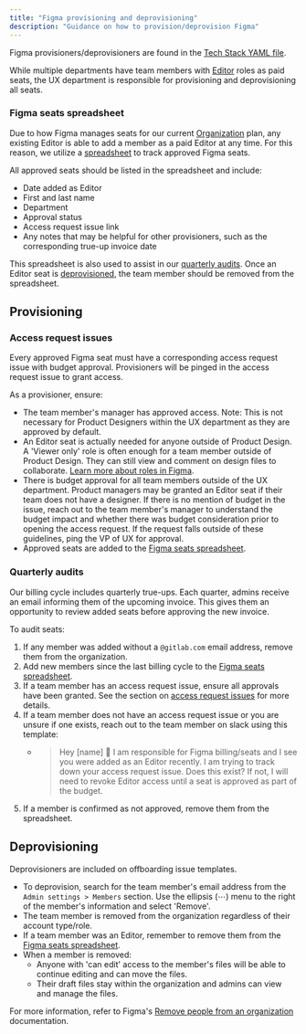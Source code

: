 ```yaml
---
title: "Figma provisioning and deprovisioning"
description: "Guidance on how to provision/deprovision Figma"
---
```


Figma provisioners/deprovisioners are found in the [Tech Stack YAML file](https://gitlab.com/gitlab-com/www-gitlab-com/-/blob/master/data/tech_stack.yml#L1780).

While multiple departments have team members with [Editor](https://help.figma.com/hc/en-us/articles/360039960434-Roles-in-Figma#editor) roles as paid seats, the UX department is responsible for provisioning and deprovisioning all seats.

### Figma seats spreadsheet

Due to how Figma manages seats for our current [Organization](https://help.figma.com/hc/en-us/articles/360039957374-Get-started-with-organizations) plan, any existing Editor is able to add a member as a paid Editor at any time. For this reason, we utilize a [spreadsheet](https://docs.google.com/spreadsheets/d/1WjjUd3izZYGD8MDgLrJ6rI7x4tCpECLZwm-GEuC5jLE/edit#gid=0) to track approved Figma seats.

All approved seats should be listed in the spreadsheet and include:

- Date added as Editor
- First and last name
- Department
- Approval status
- Access request issue link
- Any notes that may be helpful for other provisioners, such as the corresponding true-up invoice date

This spreadsheet is also used to assist in our [quarterly audits](#quarterly-audits). Once an Editor seat is [deprovisioned](#deprovisioning), the team member should be removed from the spreadsheet.

## Provisioning

### Access request issues

Every approved Figma seat must have a corresponding access request issue with budget approval. Provisioners will be pinged in the access request issue to grant access.

As a provisioner, ensure:

- The team member's manager has approved access. Note: This is not necessary for Product Designers within the UX department as they are approved by default.
- An Editor seat is actually needed for anyone outside of Product Design. A 'Viewer only' role is often enough for a team member outside of Product Design. They can still view and comment on design files to collaborate. [Learn more about roles in Figma](https://help.figma.com/hc/en-us/articles/360039960434).
- There is budget approval for all team members outside of the UX department. Product managers may be granted an Editor seat if their team does not have a designer. If there is no mention of budget in the issue, reach out to the team member's manager to understand the budget impact and whether there was budget consideration prior to opening the access request. If the request falls outside of these guidelines, ping the VP of UX for approval.
- Approved seats are added to the [Figma seats spreadsheet](https://docs.google.com/spreadsheets/d/1WjjUd3izZYGD8MDgLrJ6rI7x4tCpECLZwm-GEuC5jLE/edit#gid=0).

### Quarterly audits

Our billing cycle includes quarterly true-ups. Each quarter, admins receive an email informing them of the upcoming invoice. This gives them an opportunity to review added seats before approving the new invoice.

To audit seats:

1. If any member was added without a `@gitlab.com` email address, remove them from the organization.
1. Add new members since the last billing cycle to the [Figma seats spreadsheet](https://docs.google.com/spreadsheets/d/1WjjUd3izZYGD8MDgLrJ6rI7x4tCpECLZwm-GEuC5jLE/edit#gid=0).
1. If a team member has an access request issue, ensure all approvals have been granted. See the section on [access request issues](#access-request-issues) for more details.
1. If a team member does not have an access request issue or you are unsure if one exists, reach out to the team member on slack using this template:
    - > Hey [name] :wave: I am responsible for Figma billing/seats and I see you were added as an Editor recently. I am trying to track down your access request issue. Does this exist? If not, I will need to revoke Editor access until a seat is approved as part of the budget.
1. If a member is confirmed as not approved, remove them from the spreadsheet.

## Deprovisioning

Deprovisioners are included on offboarding issue templates.

- To deprovision, search for the team member's email address from the `Admin settings > Members` section. Use the ellipsis (⋯) menu to the right of the member's information and select 'Remove'.
- The team member is removed from the organization regardless of their account type/role.
- If a team member was an Editor, remember to remove them from the [Figma seats spreadsheet](https://docs.google.com/spreadsheets/d/1WjjUd3izZYGD8MDgLrJ6rI7x4tCpECLZwm-GEuC5jLE/edit#gid=0).
- When a member is removed:
  - Anyone with 'can edit' access to the member's files will be able to continue editing and can move the files.
  - Their draft files stay within the organization and admins can view and manage the files.

For more information, refer to Figma's [Remove people from an organization](https://help.figma.com/hc/en-us/articles/360040453453-Remove-people-from-an-organization) documentation.
